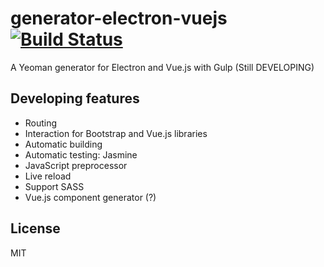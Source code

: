 

# generator-electron-vuejs [![Build Status](https://travis-ci.org/ymhuang0808/generator-electron-vuejs.svg?branch=develop)](https://travis-ci.org/ymhuang0808/generator-electron-vuejs)
A Yeoman generator for Electron and Vue.js with Gulp (Still DEVELOPING)

## Developing features
 * Routing
 * Interaction for Bootstrap and Vue.js libraries
 * Automatic building
 * Automatic testing: Jasmine
 * JavaScript preprocessor
 * Live reload
 * Support SASS
 * Vue.js component generator (?)


## License
MIT
